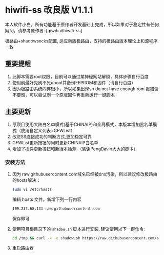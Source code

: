 # hiwifi-ss 改良版 V1.1.1

本人软件小白，所有功能基于原作者开发基础上完成，所以如果对于稳定性有任何疑问，请参考原作者: [qiwihui/hiwifi-ss]

极路由+shadowsocks配置, 适应新版极路由，支持的极路由版本理论上和源程序一致

## 重要提醒

1. 此脚本需要root权限，目前可以通过某神秘网站解锁，具体步骤自行百度
2. 使用前最好先刷不死uboot并备份EEPROM和固件（请自行百度)
3. 因为极路由系统内存很小，所以如果出现sh do not have enough rom 报错请不要慌，可以尝试刷一个原版固件再重新运行一键脚本

## 主要更新

1. 原项目使用大陆白名单模式(基于CHINAIP)和全局模式，本版本增加黑名单模式（使用自定义列表+GFWList）
2. 改进SS连接成功的判断方式,更加稳定可靠
3. GFWList更新按钮的同时更新CHINAIP白名单
4. 增加了插件更新按钮和新版本检测 （感谢PengDavin大大的脚本）

### 安装方法

1. 因为 raw.githubusercontent.com域名已经被dns污染，所以建议修改极路由的hosts解决：

    ```bash
   sudo vi /etc/hosts
    ```
   
   编辑 hosts 文件，新增下列一行内容

    ```bash
   199.232.68.133 raw.githubusercontent.com
    ```

   保存即可

2. 使用项目根目录下的 `shadow.sh` 脚本进行安装, 建议使用以下一键命令:

    ```bash
    cd /tmp && curl -k -o shadow.sh https://raw.githubusercontent.com/scmiori/hiwifi-ss/master/shadow.sh && sh shadow.sh && rm shadow.sh
    ```

3. 重启路由器



